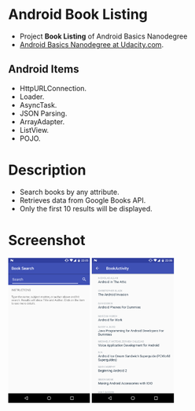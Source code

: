 # Android Book Listing
- Project **Book Listing** of Android Basics Nanodegree
- [Android Basics Nanodegree at Udacity.com](https://www.udacity.com/course/android-basics-nanodegree-by-google--nd803).

## Android Items
- HttpURLConnection.
- Loader.
- AsyncTask.
- JSON Parsing.
- ArrayAdapter.
- ListView.
- POJO.

# Description
- Search books by any attribute. 
- Retrieves data from Google Books API. 
- Only the first 10 results will be displayed. 

# Screenshot
<img src="device-2017-08-09-220543.png" width="33%"/> <img src="device-2017-08-09-220641.png" width="33%"/> 